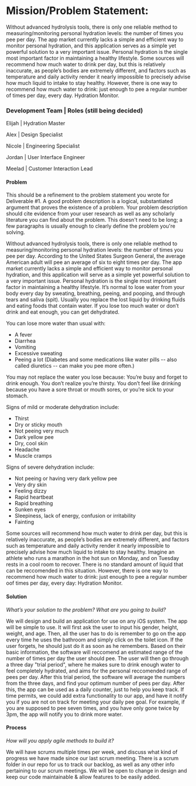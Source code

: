 # Mission/Problem Statement: 

Without advanced hydrolysis tools, there is only one reliable method to measuring/monitoring personal hydration levels: the number of times you pee per day. The app market currently lacks a simple and efficient way to monitor personal hydration, and this application serves as a simple yet powerful solution to a very important issue. Personal hydration is the single most important factor in maintaining a healthy lifestyle. Some sources will recommend how much water to drink per day, but this is relatively inaccurate, as people’s bodies are extremely different, and factors such as temperature and daily activity  render it nearly impossible to precisely advise how much liquid to intake to stay healthy. However, there is one way to recommend how much water to drink: just enough to pee a regular number of times per day, every day. Hydration Monitor. 


### Development Team | Roles (still being decided)


Elijah | Hydration Master

Alex | Design Specialist 

Nicole | Engineering Specialist 

Jordan | User Interface Engineer 

Meelad | Customer Interaction Lead 



#### Problem 
This should be a refinement to the problem statement you wrote for Deliverable #1. 
A good problem description is a logical, substantiated argument that proves the existence of a problem. 
Your problem description should cite evidence from your user research as well as any scholarly literature you can find about the problem.
This doesn't need to be long; a few paragraphs is usually enough to clearly define the problem you're solving.

  Without advanced hydrolysis tools, there is only one reliable method to measuring/monitoring personal hydration levels: the number of
  times you pee per day. According to the United States Surgeon General, the average American adult will pee an average of six to eight times per day.
  The app market currently lacks a simple and efficient way to monitor personal hydration, and this application
  will serve as a simple yet powerful solution to a very important issue. Personal hydration is the single most important factor in maintaining
  a healthy lifestyle. It’s normal to lose water from your body every day by sweating, breathing, peeing, and pooping, and through tears and saliva (spit). 
  Usually you replace the lost liquid by drinking fluids and eating foods that contain water. If you lose too much water or don’t drink and eat enough, you can get dehydrated.
 
 You can lose more water than usual with:
  * A fever
  * Diarrhea 
  * Vomiting 
  * Excessive sweating
  * Peeing a lot (Diabetes and some medications like water pills -- also called diuretics -- can make you pee more often.)

  You may not replace the water you lose because:
  You’re busy and forget to drink enough.
  You don’t realize you’re thirsty.
  You don’t feel like drinking because you have a sore throat or mouth sores, or you’re sick to your stomach.
  
  Signs of mild or moderate dehydration include:
  * Thirst
  * Dry or sticky mouth
  * Not peeing very much
  * Dark yellow pee
  * Dry, cool skin
  * Headache 
  * Muscle cramps 
  
  Signs of severe dehydration include:
  * Not peeing or having very dark yellow pee
  * Very dry skin
  * Feeling dizzy
  * Rapid heartbeat
  * Rapid breathing
  * Sunken eyes
  * Sleepiness, lack of energy, confusion or irritability
  * Fainting 
  
  Some sources will recommend how much water to drink per day, but this is relatively inaccurate, as people’s bodies are extremely different, and factors 
  such as temperature and daily activity render it nearly impossible to precisely advise how
  much liquid to intake to stay healthy. Imagine an athlete who runs a marathon in the hot sun on Monday, and on Tuesday rests in a cool room to recover.
  There is no standard amount of liquid that can be reccomended in this situation. 
  However, there is one way to recommend how much water to drink: just enough to pee a regular number oof times per day, every day: Hydration Monitor.

#### Solution
*What’s your solution to the problem? What are you going to build?*

  We will design and build an application for use on any iOS system. The app will be simple to use. It will first ask the user to input his
  gender, height, weight, and age. Then, all the user has to do is remember to go on the app every time he uses the bathroom and simply
  click on the toilet icon. If the user forgets, he should just do it as soon as he remembers. Based on their basic information, the
  software will reccomend an estimated range of the number of times per day the user should pee. The user will then go through a three
  day "trial period", where he makes sure to drink enough water to feel completely hydrated, and aims for the personal reccomended range
  of pees per day. After this trial period, the software will average the numbers from the three days, and find your optimum number of
  pees per day. After this, the app can be used as a daily counter, just to help you keep track.
  If time permits, we could add extra functionality to our app, and have it notify you if you are not on track for meeting your daily pee
  goal. For example, if you are supposed to pee seven times, and you have only gone twice by 3pm, the app will notify you to drink more 
  water.

#### Process
*How will you apply agile methods to build it?*

We will have scrums multiple times per week, and discuss what kind of progress we have made since our last scrum meeting.
There is a scrum folder in our repo for us to track our backlog, as well as any other info pertaining to our scrum meetings.
We will be open to change in design and keep our code maintainable & allow features to be easily added. 

